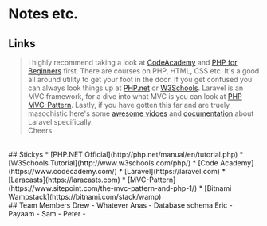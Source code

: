 # Notes etc.


## Links
> I highly recommend taking a look at [CodeAcademy](https://www.codecademy.com/) and [PHP for Beginners](https://laracasts.com/series/php-for-beginners) first.  There are courses on PHP, HTML, CSS etc.  It's a good all around utility to get your foot in the door.  If you get confused you can always look things up at [PHP.net](http://php.net/manual/en/tutorial.php) or [W3Schools](http://www.w3schools.com/php/).  Laravel is an MVC framework, for a dive into what MVC is you can look at [PHP MVC-Pattern](https://www.sitepoint.com/the-mvc-pattern-and-php-1/).  Lastly, if you have gotten this far and are truely masochistic here's some [awesome vidoes](https://laracasts.com) and [documentation](https://laravel.com) about Laravel specifically.
> <br>Cheers


<br>
## Stickys
* [PHP.NET Official](http://php.net/manual/en/tutorial.php)
* [W3Schools Tutorial](http://www.w3schools.com/php/)
* [Code Academy](https://www.codecademy.com/)
* [Laravel](https://laravel.com)
* [Laracasts](https://laracasts.com)
* [MVC-Pattern](https://www.sitepoint.com/the-mvc-pattern-and-php-1/)
* [Bitnami Wampstack](https://bitnami.com/stack/wamp)

<br>
## Team Members
Drew - Whatever
Anas - Database schema
Eric - 
Payaam - 
Sam - 
Peter - 